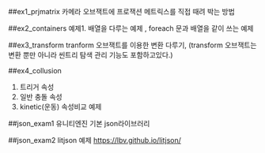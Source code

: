 ##ex1_prjmatrix
카메라 오브잭트에 프로잭션 메트릭스를 직접 때려 박는 방법

##ex2_containers
예제1. 배열을 다루는 예제 , foreach 문과 배열을 같이 쓰는 예제

##ex3_transform
tranform 오브잭트를 이용한 변환 다루기, 
(transform 오브잭트는 변환 뿐만 아니라 씬트리 탐색 관리 기능도 포함하고있다.)


##ex4_collusion
1. 트리거 속성
2. 일반 충돌 속성
3. kinetic(운동) 속성비교 예제 

##json_exam1
유니티엔진 기본 json라이브러리

##json_exam2
litjson 예제
https://lbv.github.io/litjson/



